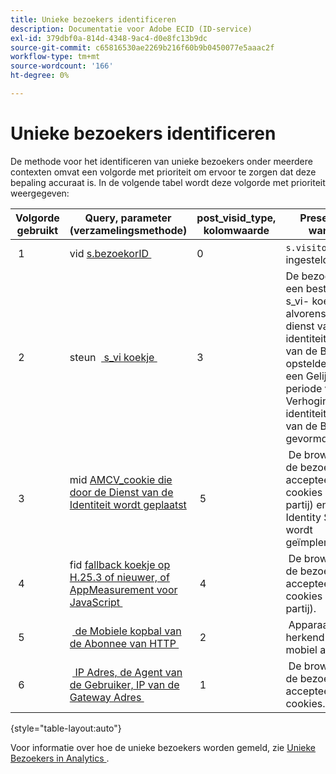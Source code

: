 ```yaml
---
title: Unieke bezoekers identificeren
description: Documentatie voor Adobe ECID (ID-service)
exl-id: 379dbf0a-814d-4348-9ac4-d0e8fc13b9dc
source-git-commit: c65816530ae2269b216f60b9b0450077e5aaac2f
workflow-type: tm+mt
source-wordcount: '166'
ht-degree: 0%

---
```


# Unieke bezoekers identificeren

De methode voor het identificeren van unieke bezoekers onder meerdere contexten omvat een volgorde met prioriteit om ervoor te zorgen dat deze bepaling accuraat is. In de volgende tabel wordt deze volgorde met prioriteit weergegeven:

| Volgorde gebruikt | Query, parameter (verzamelingsmethode) | post_visid_type, kolomwaarde | Presenteren wanneer |
|---|---|---|---|
|  1  | vid [ s.bezoekorID ](https://experienceleague.adobe.com/docs/analytics/implementation/vars/config-vars/visitorid.html?lang=nl-NL)  | 0  | `s.visitorID` is ingesteld. |
|  2  | steun  [ s_vi koekje ](https://experienceleague.adobe.com/docs/core-services/interface/administration/ec-cookies/cookies-analytics.html?lang=nl-NL#section-5d50a078de444d12b7d927d68ff3b679)  | 3  | De bezoeker had een bestaand s_vi- koekje alvorens u de dienst van identiteitskaart van de Bezoeker opstelde, of u hebt een Gelijkgestelde periode van de Verhoging van identiteitskaart van de Bezoeker [&#128279;](https://experienceleague.adobe.com/docs/id-service/using/reference/analytics-reference/grace-period.html?lang=nl-NL) gevormd.  |
|  3  | mid [ AMCV_cookie die door de Dienst van de Identiteit wordt geplaatst ](../introduction/cookies.md)  |  5  |  De browser van de bezoeker accepteert cookies (eerste partij) en de [!DNL Identity Service] wordt geïmplementeerd.  |
|  4  | fid [ fallback koekje op H.25.3 of nieuwer, of AppMeasurement voor JavaScript ](https://experienceleague.adobe.com/docs/core-services/interface/administration/ec-cookies/cookies-analytics.html?lang=nl-NL#section-65e33f9bfc264959ac1513e2f4b10ac7)  |  4  |  De browser van de bezoeker accepteert cookies (eerste partij).  |
|  5  |  [ de Mobiele kopbal van de Abonnee van HTTP ](https://experienceleague.adobe.com/docs/analytics/export/analytics-data-feed/data-feed-contents/datafeeds-reference.html?lang=nl-NL)  |  2  |  Apparaat wordt herkend als een mobiel apparaat.  |
|  6  |  [ IP Adres, de Agent van de Gebruiker, IP van de Gateway Adres ](https://experienceleague.adobe.com/docs/analytics/components/metrics/unique-visitors.html?lang=nl-NL)  |  1  |  De browser van de bezoeker accepteert geen cookies. |

{style="table-layout:auto"}

Voor informatie over hoe de unieke bezoekers worden gemeld, zie [ Unieke Bezoekers in Analytics ](https://experienceleague.adobe.com/docs/analytics/components/metrics/unique-visitors.html?lang=nl-NL).
